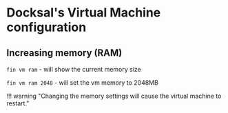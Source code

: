 # Docksal's Virtual Machine configuration

## Increasing memory (RAM)

`fin vm ram` - will show the current memory size

`fin vm ram 2048` - will set the vm memory to 2048MB

!!! warning "Changing the memory settings will cause the virtual machine to restart."
